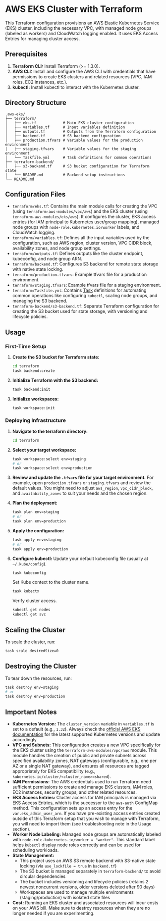 # AWS EKS Cluster with Terraform

This Terraform configuration provisions an AWS Elastic Kubernetes Service (EKS) cluster, including the necessary VPC, with managed node groups (labeled as workers) and CloudWatch logging enabled. It uses EKS Access Entries for managing cluster access.

## Prerequisites

1.  **Terraform CLI:** Install Terraform (>= 1.3.0).
2.  **AWS CLI:** Install and configure the AWS CLI with credentials that have permissions to create EKS clusters and related resources (VPC, IAM roles, EC2 instances, etc.).
3.  **kubectl:** Install kubectl to interact with the Kubernetes cluster.

## Directory Structure

```
.aws-eks/
├── terraform/
│   ├── eks.tf            # Main EKS cluster configuration
│   ├── variables.tf      # Input variables definition
│   ├── outputs.tf        # Outputs from the Terraform configuration
│   ├── backend.tf        # S3 backend configuration
│   ├── production.tfvars # Variable values for the production environment
│   ├── staging.tfvars    # Variable values for the staging environment
│   └── Taskfile.yml      # Task definitions for common operations
├── terraform-backend/
│   ├── s3-backend.tf     # S3 bucket configuration for Terraform state
│   └── README.md         # Backend setup instructions
└── README.md
```

## Configuration Files

*   `terraform/eks.tf`: Contains the main module calls for creating the VPC (using `terraform-aws-modules/vpc/aws`) and the EKS cluster (using `terraform-aws-modules/eks/aws`). It configures the cluster, EKS access entries (for IAM principal to Kubernetes user/group mapping), managed node groups with `node-role.kubernetes.io/worker` labels, and CloudWatch logging.
*   `terraform/variables.tf`: Defines all the input variables used by the configuration, such as AWS region, cluster version, VPC CIDR block, availability zones, and node group settings.
*   `terraform/outputs.tf`: Defines outputs like the cluster endpoint, kubeconfig, and node group ARN.
*   `terraform/backend.tf`: Configures S3 backend for remote state storage with native state locking.
*   `terraform/production.tfvars`: Example tfvars file for a production environment.
*   `terraform/staging.tfvars`: Example tfvars file for a staging environment.
*   `terraform/Taskfile.yml`: Contains [Task](https://taskfile.dev/) definitions for automating common operations like configuring `kubectl`, scaling node groups, and managing the S3 backend.
*   `terraform-backend/s3-backend.tf`: Separate Terraform configuration for creating the S3 bucket used for state storage, with versioning and lifecycle policies.

## Usage

### First-Time Setup

1.  **Create the S3 bucket for Terraform state:**
    ```bash
    cd terraform
    task backend:create
    ```

2.  **Initialize Terraform with the S3 backend:**
    ```bash
    task backend:init
    ```

3.  **Initialize workspaces:**
    ```bash
    task workspace:init
    ```

### Deploying Infrastructure

1.  **Navigate to the terraform directory:**
    ```bash
    cd terraform
    ```

2.  **Select your target workspace:**
    ```bash
    task workspace:select env=staging
    # or
    task workspace:select env=production
    ```

3.  **Review and update the `.tfvars` file for your target environment.**
    For example, open `production.tfvars` or `staging.tfvars` and review the default values. You might need to adjust `aws_region`, `vpc_cidr_block`, and `availability_zones` to suit your needs and the chosen region.

4.  **Plan the deployment:**
    ```bash
    task plan env=staging
    # or
    task plan env=production
    ```

5.  **Apply the configuration:**
    ```bash
    task apply env=staging
    # or
    task apply env=production
    ```

6.  **Configure kubectl:**
    Update your default kubeconfig file (usually at `~/.kube/config`).
    ```bash
    task kubeconfig
    ```
    Set Kube context to the cluster name.
    ```bash
    task kubectx
    ```
    Verify cluster access.
    ```bash
    kubectl get nodes
    kubectl get svc
    ```

## Scaling the Cluster

To scale the cluster, run:
```bash
task scale desiredSize=0
```

## Destroying the Cluster

To tear down the resources, run:
```bash
task destroy env=staging
# or
task destroy env=production
```

## Important Notes

*   **Kubernetes Version:** The `cluster_version` variable in `variables.tf` is set to a default (e.g., `1.32`). Always check the [official AWS EKS documentation](https://docs.aws.amazon.com/eks/latest/userguide/kubernetes-versions.html) for the latest supported Kubernetes versions and update accordingly.
*   **VPC and Subnets:** This configuration creates a new VPC specifically for the EKS cluster using the `terraform-aws-modules/vpc/aws` module. This module handles the creation of public and private subnets across specified availability zones, NAT gateways (configurable, e.g., one per AZ or a single NAT gateway), and ensures all resources are tagged appropriately for EKS compatibility (e.g., `kubernetes.io/cluster/<cluster_name>=shared`).
*   **IAM Permissions:** The AWS credentials used to run Terraform need sufficient permissions to create and manage EKS clusters, IAM roles, EC2 instances, security groups, and other related resources.
*   **EKS Access Entries:** Cluster access for IAM principals is managed via EKS Access Entries, which is the successor to the `aws-auth` ConfigMap method. This configuration sets up an access entry for the `var.eks_admin_user_arn`. If you have pre-existing access entries created outside of this Terraform setup that you wish to manage with Terraform, you will need to import them (see troubleshooting note in the Usage section).
*   **Worker Node Labeling:** Managed node groups are automatically labeled with `node-role.kubernetes.io/worker = "worker"`. This standard label helps `kubectl` display node roles correctly and can be used for scheduling workloads.
*   **State Management:**
    *   This project uses an AWS S3 remote backend with S3-native state locking (via `use_lockfile = true` in `backend.tf`)
    *   The S3 bucket is managed separately in `terraform-backend/` to avoid circular dependencies
    *   The bucket includes versioning and lifecycle policies (retains 2 newest noncurrent versions, older versions deleted after 90 days)
    *   Workspaces are used to manage multiple environments (staging/production) with isolated state files
*   **Cost:** Running an EKS cluster and associated resources will incur costs on your AWS bill. Make sure to destroy resources when they are no longer needed if you are experimenting.
